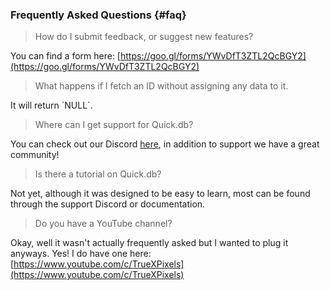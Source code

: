 ### Frequently Asked Questions {#faq}

> How do I submit feedback, or suggest new features?

You can find a form here: [https://goo.gl/forms/YWvDfT3ZTL2QcBGY2](https://goo.gl/forms/YWvDfT3ZTL2QcBGY2)

> What happens if I fetch an ID without assigning any data to it.

It will return \`NULL\`.

> Where can I get support for Quick.db?

You can check out our Discord [here](https://discord.io/plexidev), in addition to support we have a great community!

> Is there a tutorial on Quick.db?

Not yet, although it was designed to be easy to learn, most can be found through the support Discord or documentation.

> Do you have a YouTube channel?

Okay, well it wasn't actually frequently asked but I wanted to plug it anyways. Yes! I do have one here: [https://www.youtube.com/c/TrueXPixels](https://www.youtube.com/c/TrueXPixels)



